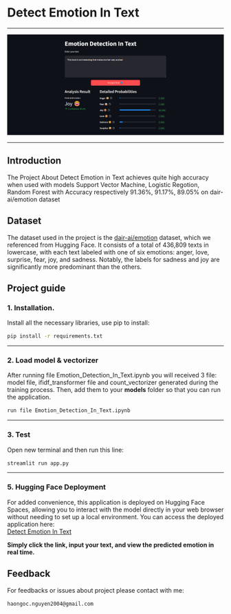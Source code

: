 # Detect Emotion In Text

---
![architecture_nir](demo.jpg)

---

## Introduction
The Project About Detect Emotion in Text achieves quite high accuracy when used with models Support Vector Machine, Logistic Regotion, Random Forest with Accuracy respectively 91.36%, 91.17%, 89.05% on dair-ai/emotion dataset

## Dataset
The dataset used in the project is the [dair-ai/emotion](https://huggingface.co/datasets/dair-ai/emotion) dataset, which we referenced from Hugging Face. It consists of a total of 436,809 texts in lowercase, with each text labeled with one of six emotions: anger, love, surprise, fear, joy, and sadness. Notably, the labels for sadness and joy are significantly more predominant than the others.

## Project guide
### 1. Installation.
Install all the necessary libraries, use pip to install:
```bash
pip install -r requirements.txt
```

----
### 2. Load model & vectorizer
After running file Emotion_Detection_In_Text.ipynb you will received 3 file: model file, ifidf_transformer file and count_vectorizer generated during the training process. Then, add them to your **models**  folder so that you can run the application.
```bash
run file Emotion_Detection_In_Text.ipynb
```

---
### 3. Test
Open new terminal and then run this line:
```bash
streamlit run app.py
```
---
### 5. Hugging Face Deployment
For added convenience, this application is deployed on Hugging Face Spaces, allowing you to interact with the model directly in your web browser without needing to set up a local environment.
You can access the deployed application here:  
[Detect Emotion In Text](https://huggingface.co/spaces/HaoHao2915/Detect_Emotion_In_Text)

**Simply click the link, input your text, and view the predicted emotion in real time.**

## Feedback
For feedbacks or issues about project please contact with me: 
```
haongoc.nguyen2004@gmail.com
```
